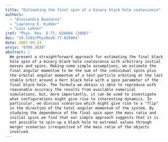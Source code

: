 ```yaml
---
title: "Estimating the final spin of a binary black hole coalescence"
authors:
  - "Alessandra Buonanno"
  - "Lawrence E. Kidder"
  - "Luis Lehner"
jref: "Phys. Rev. D 77, 026004 (2008)"
doi: "10.1103/PhysRevD.77.026004"
date: 2007-09-24
arxiv: "0709.3839"
abstract: |
  We present a straightforward approach for estimating the final black
  hole spin of a binary black hole coalescence with arbitrary initial
  masses and spins. Making some simple assumptions, we estimate the
  final angular momentum to be the sum of the individual spins plus
  the orbital angular momentum of a test particle orbiting at the last
  stable orbit around a Kerr black hole with a spin parameter of the
  final black hole. The formula we obtain is able to reproduce with
  reasonable accuracy the results from available numerical
  simulations, but, more importantly, it can be used to investigate
  what configurations might give rise to interesting dynamics. In
  particular, we discuss scenarios which might give rise to a "flip"
  in the direction of the total angular momentum of the system. By
  studying the dependence of the final spin upon the mass ratio and
  initial spins we find that our simple approach suggests that it is
  not possible to spin-up a black hole to extremal values through
  merger scenarios irrespective of the mass ratio of the objects
  involved.
---
```

